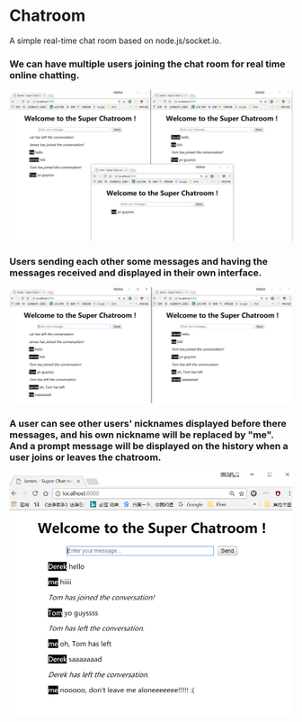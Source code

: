# Chatroom
A simple real-time chat room based on node.js/socket.io.

### We can have multiple users joining the chat room for real time online chatting.
![Screenshot](screenshot/1.png)


### Users sending each other some messages and having the messages received and displayed in their own interface.
![Screenshot](screenshot/2.png)


### A user can see other users' nicknames displayed before there messages, and his own nickname will be replaced by "me". And a prompt message will be displayed on the history when a user joins or leaves the chatroom.
![Screenshot](screenshot/3.png)
